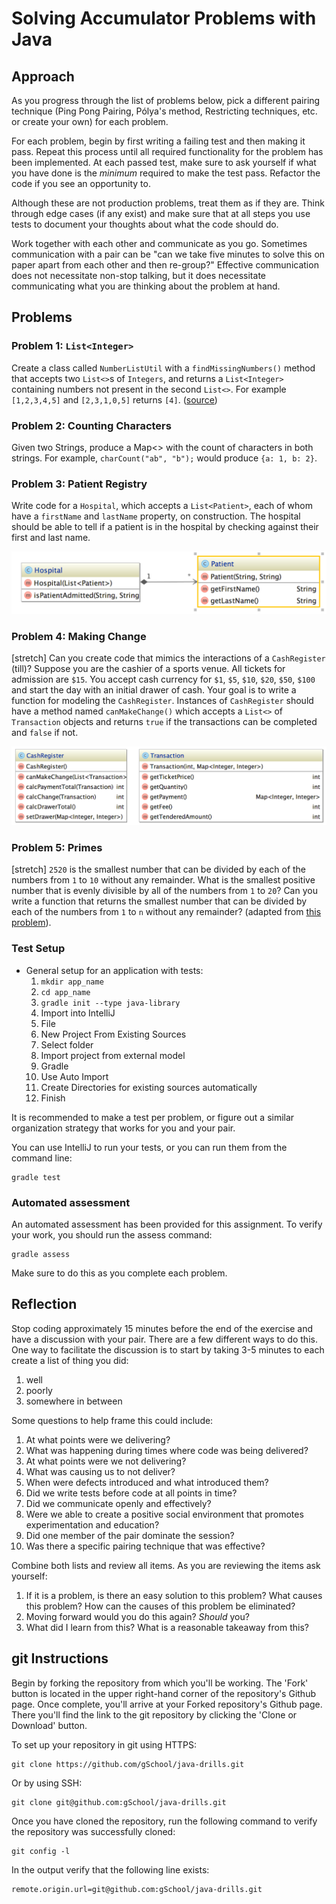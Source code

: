 # Solving Accumulator Problems with Java

## Approach

As you progress through the list of problems below, pick a different pairing technique (Ping Pong Pairing, Pólya's method, Restricting techniques, etc. or create your own) for each problem.

For each problem, begin by first writing a failing test and then making it pass. Repeat this process until all required functionality for the problem has been implemented. At each passed test, make sure to ask yourself if what you have done is the _minimum_ required to make the test pass. Refactor the code if you see an opportunity to.

Although these are not production problems, treat them as if they are. Think through edge cases (if any exist) and make sure that at all steps you use tests to document your thoughts about what the code should do.

Work together with each other and communicate as you go. Sometimes communication with a pair can be "can we take five minutes to solve this on paper apart from each other and then re-group?" Effective communication does not necessitate non-stop talking, but it does necessitate communicating what you are thinking about the problem at hand.

## Problems

### Problem 1: `List<Integer>`
Create a class called `NumberListUtil` with a `findMissingNumbers()` method that accepts two `List<>`s of `Integers`, and returns a `List<Integer>` containing numbers not present in the second `List<>`. For example `[1,2,3,4,5]` and `[2,3,1,0,5]` returns `[4]`. ([source](http://javarevisited.blogspot.com/2011/06/top-programming-interview-questions.html))
  
### Problem 2: Counting Characters  
Given two Strings, produce a Map<> with the count of characters in both strings. For example, `charCount("ab", "b");` would produce `{a: 1, b: 2}`.

### Problem 3: Patient Registry 
Write code for a `Hospital`, which accepts a `List<Patient>`, each of whom have a `firstName` and `lastName` property, on construction. The hospital should be able to tell if a patient is in the hospital by checking against their first and last name.

![](./img/Hospital.png)

### Problem 4: Making Change
[stretch] Can you create code that mimics the interactions of a `CashRegister` (till)? Suppose you are the cashier of a sports venue. All tickets for admission are `$15`. You accept cash currency for `$1`, `$5`, `$10`, `$20`, `$50`, `$100` and start the day with an initial drawer of cash. Your goal is to write a function for modeling the `CashRegister`. Instances of `CashRegister` should have a method named `canMakeChange()` which accepts a `List<>` of `Transaction` objects and returns `true` if the transactions can be completed and `false` if not.

![](./img/CashRegister.png)

### Problem 5: Primes 
[stretch] `2520` is the smallest number that can be divided by each of the numbers from `1` to `10` without any remainder. What is the smallest positive number that is evenly divisible by all of the numbers from `1` to `20`? Can you write a function that returns the smallest number that can be divided by each of the numbers from `1` to `n` without any remainder? (adapted from [this problem](https://projecteuler.net/problem=5)).

### Test Setup

* General setup for an application with tests:
  1. `mkdir app_name`
  1. `cd app_name`
  1. `gradle init --type java-library`
  1. Import into IntelliJ
    1. File
    1. New Project From Existing Sources
    1. Select folder
    1. Import project from external model
    1. Gradle
    1. Use Auto Import
    1. Create Directories for existing sources automatically
    1. Finish

It is recommended to make a test per problem, or figure out a similar organization strategy that works for you and your pair.

You can use IntelliJ to run your tests, or you can run them from the command line:

```
gradle test
```

### Automated assessment

An automated assessment has been provided for this assignment. To verify your work, you should run the assess command:

```
gradle assess
```

Make sure to do this as you complete each problem.

## Reflection

Stop coding approximately 15 minutes before the end of the exercise and have a discussion with your pair. There are a few different ways to do this. One way to facilitate the discussion is to start by taking 3-5 minutes to each create a list of thing you did:

  1. well
  1. poorly
  1. somewhere in between

Some questions to help frame this could include:

  1. At what points were we delivering?
  1. What was happening during times where code was being delivered?
  1. At what points were we not delivering?
  1. What was causing us to not deliver?
  1. When were defects introduced and what introduced them?
  1. Did we write tests before code at all points in time?
  1. Did we communicate openly and effectively?
  1. Were we able to create a positive social environment that promotes experimentation and education?
  1. Did one member of the pair dominate the session?
  1. Was there a specific pairing technique that was effective?

Combine both lists and review all items. As you are reviewing the items ask yourself:

  1. If it is a problem, is there an easy solution to this problem? What causes this problem? How can the causes of this problem be eliminated?
  1. Moving forward would you do this again? _Should_ you?
  1. What did I learn from this? What is a reasonable takeaway from this?

## git Instructions

Begin by forking the repository from which you'll be working. The 'Fork' button is located in the upper right-hand corner of the repository's Github page. Once complete, you'll arrive at your Forked repository's Github page. There you'll find the link to the git repository by clicking the 'Clone or Download' button.

To set up your repository in git using HTTPS:

	git clone https://github.com/gSchool/java-drills.git

Or by using SSH:

	git clone git@github.com:gSchool/java-drills.git

Once you have cloned the repository, run the following command to verify the repository was successfully cloned:

	git config -l

In the output verify that the following line exists:

	remote.origin.url=git@github.com:gSchool/java-drills.git





